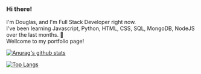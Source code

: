 ### Hi there! 

I'm Douglas, and I'm Full Stack Developer right now.<br>
I've been learning Javascript, Python, HTML, CSS, SQL, MongoDB, NodeJS over the last months. 👋<br>
Wellcome to my portfolio page!<br>

[![Anurag's github stats](https://github-readme-stats.vercel.app/api?username=douglaza)](https://github.com/anuraghazra/github-readme-stats)

[![Top Langs](https://github-readme-stats.vercel.app/api/top-langs/?username=anuraghazra&layout=compact)](https://github.com/anuraghazra/github-readme-stats)
<!--
**douglaza/douglaza** is a ✨ _special_ ✨ repository because its `README.md` (this file) appears on your GitHub profile.

Here are some ideas to get you started:

- 🔭 I’m currently working on ...
- 🌱 I’m currently learning Javascript, HTML, CSS 
- 👯 I’m looking to collaborate on ...
- 🤔 I’m looking for help with ...
- 💬 Ask me about ...
- 📫 How to reach me: ...
- 😄 Pronouns: ...
- ⚡ Fun fact: ...
-->
